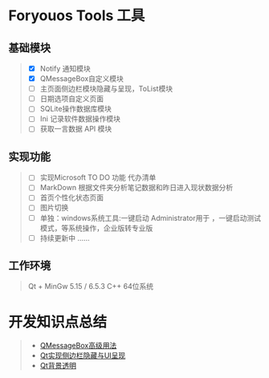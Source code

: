 ﻿# Foryouos Tools 工具
## 基础模块
> - [X] Notify 通知模块
> - [X] QMessageBox自定义模块
> - [ ] 主页面侧边栏模块隐藏与呈现，ToList模块
> - [ ] 日期选项自定义页面
> - [ ] SQLite操作数据库模块
> - [ ] Ini 记录软件数据操作模块
> - [ ] 获取一言数据 API 模块


## 实现功能
> - [ ] 实现Microsoft TO DO 功能 代办清单
> - [ ] MarkDown 根据文件夹分析笔记数据和昨日进入现状数据分析
> - [ ] 首页个性化状态页面
> - [ ] 图片切换
> - [ ] 单独：windows系统工具:一键启动 Administrator用于 ，一键启动测试模式，等系统操作，企业版转专业版
> - [ ] 持续更新中 ......



## 工作环境
> Qt + MinGw 5.15 / 6.5.3 C++  64位系统
> 



# 开发知识点总结
> * [QMessageBox高级用法](https://mp.weixin.qq.com/s/17Y7KuL9HBdYQgzG0UmQ-A)
> * [Qt实现侧边栏隐藏与UI呈现]()
> * [Qt背景透明]()
